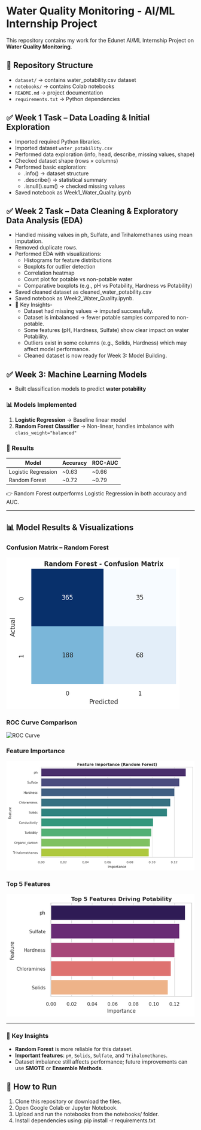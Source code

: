 # Water Quality Monitoring - AI/ML Internship Project

This repository contains my work for the Edunet AI/ML Internship Project on **Water Quality Monitoring**.

## 📂 Repository Structure
- `dataset/` → contains water_potability.csv dataset  
- `notebooks/` → contains Colab notebooks  
- `README.md` → project documentation  
- `requirements.txt` → Python dependencies  

## ✅ Week 1 Task – Data Loading & Initial Exploration
- Imported required Python libraries.
- Imported dataset `water_potability.csv`
- Performed data exploration (info, head, describe, missing values, shape)
- Checked dataset shape (rows × columns)
- Performed basic exploration:
  - .info() → dataset structure
  - .describe() → statistical summary
  - .isnull().sum() → checked missing values
- Saved notebook as Week1_Water_Quality.ipynb

## ✅ Week 2 Task – Data Cleaning & Exploratory Data Analysis (EDA)
- Handled missing values in ph, Sulfate, and Trihalomethanes using mean imputation.
- Removed duplicate rows.
- Performed EDA with visualizations:
  - Histograms for feature distributions
  - Boxplots for outlier detection
  - Correlation heatmap
  - Count plot for potable vs non-potable water
  - Comparative boxplots (e.g., pH vs Potability, Hardness vs Potability)
- Saved cleaned dataset as cleaned_water_potability.csv
- Saved notebook as Week2_Water_Quality.ipynb.
- 🔎 Key Insights-
  - Dataset had missing values → imputed successfully.
  - Dataset is imbalanced → fewer potable samples compared to non-potable.
  - Some features (pH, Hardness, Sulfate) show clear impact on water Potability.
  - Outliers exist in some columns (e.g., Solids, Hardness) which may affect model performance.
  - Cleaned dataset is now ready for Week 3: Model Building.

## ✅ Week 3: Machine Learning Models
- Built classification models to predict **water potability**  

### 📊 Models Implemented
1. **Logistic Regression** → Baseline linear model  
2. **Random Forest Classifier** → Non-linear, handles imbalance with `class_weight="balanced"`  

### 🔹 Results
| Model                | Accuracy | ROC-AUC |
|-----------------------|----------|---------|
| Logistic Regression   | ~0.63    | ~0.66   |
| Random Forest         | ~0.72    | ~0.79   |

👉 Random Forest outperforms Logistic Regression in both accuracy and AUC.  

---

## 📊 Model Results & Visualizations  

### Confusion Matrix – Random Forest  
![Confusion Matrix RF](images/confusion_matrix_rf.png)  

### ROC Curve Comparison  
![ROC Curve](images/roc_curve.png)  

### Feature Importance  
![Feature Importance](images/feature_importance.png)  

### Top 5 Features  
![Top 5 Features](images/top5_features.png)  

---
### 🔹 Key Insights
- **Random Forest** is more reliable for this dataset.  
- **Important features**: `pH`, `Solids`, `Sulfate`, and `Trihalomethanes`.  
- Dataset imbalance still affects performance; future improvements can use **SMOTE** or **Ensemble Methods**.  


## 🚀 How to Run
1. Clone this repository or download the files.
2. Open Google Colab or Jupyter Notebook.
3. Upload and run the notebooks from the notebooks/ folder.
4. Install dependencies using:
   pip install -r requirements.txt
